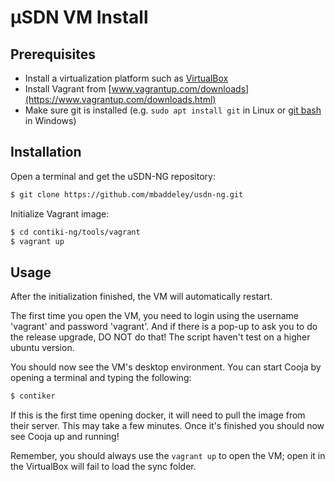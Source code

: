 # μSDN VM Install 

## Prerequisites

* Install a virtualization platform such as [VirtualBox](https://www.virtualbox.org)
* Install Vagrant from [www.vagrantup.com/downloads](https://www.vagrantup.com/downloads.html)
* Make sure git is installed (e.g. `sudo apt install git` in Linux or [git bash](https://gitforwindows.org/) in Windows)

## Installation 

Open a terminal and get the uSDN-NG repository:

```bash
$ git clone https://github.com/mbaddeley/usdn-ng.git
```

Initialize Vagrant image:

```bash
$ cd contiki-ng/tools/vagrant
$ vagrant up
```

## Usage

After the initialization finished, the VM will automatically restart.

The first time you open the VM, you need to login using the username 'vagrant' and password 'vagrant'. And if there is a pop-up to ask you to do the release upgrade, DO NOT do that! The script haven't test on a higher ubuntu version.

You should now see the VM's desktop environment. You can start Cooja by opening a terminal and typing the following:

```bash
$ contiker
```

If this is the first time opening docker, it will need to pull the image from their server. This may take a few minutes. Once it's finished you should now see Cooja up and running!

Remember, you should always use the `vagrant up` to open the VM; open it in the VirtualBox will fail to load the sync folder.
